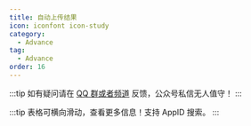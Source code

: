```yaml
---
title: 自动上传结果
icon: iconfont icon-study
category:
  - Advance
tag:
  - Advance
order: 16
---
```


:::tip
如有疑问请在 [QQ 群或者频道](../guide/README.md) 反馈，公众号私信无人值守！
:::

:::tip
表格可横向滑动，查看更多信息！支持 AppID 搜索。
:::

<ClientOnly>
    <UploadTable />
</ClientOnly>